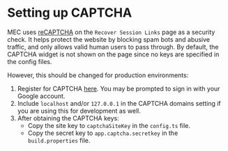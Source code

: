 # Setting up CAPTCHA

MEC uses [reCAPTCHA](https://developers.google.com/recaptcha/) on the `Recover Session Links` page as a security check. It helps protect the website by blocking spam bots and abusive traffic, and only allows valid human users to pass through.
By default, the CAPTCHA widget is not shown on the page since no keys are specified in the config files.
 
However, this should be changed for production environments:

1. Register for CAPTCHA [here](https://www.google.com/recaptcha/admin). You may be prompted to sign in with your Google account.
1. Include `localhost` and/or `127.0.0.1` in the CAPTCHA domains setting if you are using this for development as well.
1. After obtaining the CAPTCHA keys:
    - Copy the site key to `captchaSiteKey` in the `config.ts` file.
    - Copy the secret key to `app.captcha.secretkey` in the `build.properties` file.
